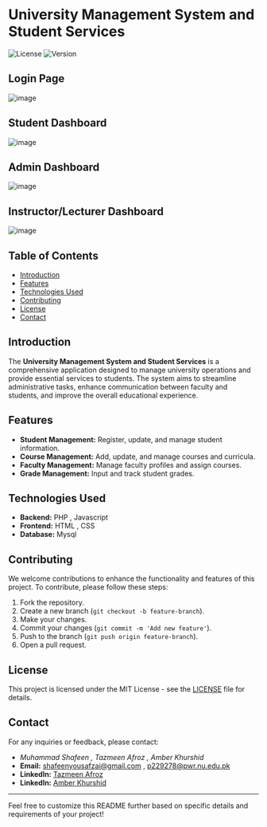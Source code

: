 

# University Management System and Student Services

![License](https://img.shields.io/badge/license-MIT-blue.svg)
![Version](https://img.shields.io/badge/version-1.0.0-green.svg)
## Login Page
![image](https://github.com/shafeenyousafzaii/University-Management-System-And-Student-Services/assets/112253449/8654f409-92aa-4e8f-96e4-33f412530301)
## Student Dashboard 
![image](https://github.com/shafeenyousafzaii/University-Management-System-And-Student-Services/assets/112253449/0ebc4ea9-9db4-4d7d-8c38-e7598ccb9a32)
## Admin Dashboard 
![image](https://github.com/shafeenyousafzaii/University-Management-System-And-Student-Services/assets/112253449/8263d4a3-4620-4013-9784-e8c134ff0864)
## Instructor/Lecturer Dashboard
![image](https://github.com/shafeenyousafzaii/University-Management-System-And-Student-Services/assets/112253449/537b1973-6efa-4a5c-b4a7-5868e9b9b86f)

## Table of Contents
- [Introduction](#introduction)
- [Features](#features)
- [Technologies Used](#technologies-used)
- [Contributing](#contributing)
- [License](#license)
- [Contact](#contact)

## Introduction
The **University Management System and Student Services** is a comprehensive application designed to manage university operations and provide essential services to students. The system aims to streamline administrative tasks, enhance communication between faculty and students, and improve the overall educational experience.

## Features
- **Student Management:** Register, update, and manage student information.
- **Course Management:** Add, update, and manage courses and curricula.
- **Faculty Management:** Manage faculty profiles and assign courses.
- **Grade Management:** Input and track student grades.

## Technologies Used
- **Backend:** PHP , Javascript
- **Frontend:** HTML , CSS
- **Database:** Mysql 


## Contributing
We welcome contributions to enhance the functionality and features of this project. To contribute, please follow these steps:
1. Fork the repository.
2. Create a new branch (`git checkout -b feature-branch`).
3. Make your changes.
4. Commit your changes (`git commit -m 'Add new feature'`).
5. Push to the branch (`git push origin feature-branch`).
6. Open a pull request.

## License
This project is licensed under the MIT License - see the [LICENSE](LICENSE) file for details.

## Contact
For any inquiries or feedback, please contact:
- *Muhammad Shafeen , Tazmeen Afroz , Amber Khurshid*
- **Email:** shafeenyousafzai@gmail.com , p229278@pwr.nu.edu.pk
- **LinkedIn:** [Tazmeen Afroz](https://www.linkedin.com/in/tazmeen-afroz/)
- **LinkedIn:** [Amber Khurshid](https://www.linkedin.com/in/amber-khurshid/)
---

Feel free to customize this README further based on specific details and requirements of your project!
